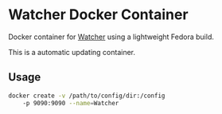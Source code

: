 # Watcher Docker Container

Docker container for [Watcher](https://github.com/nosmokingbandit/watcher) using a lightweight Fedora build.

This is a automatic updating container. 

## Usage 

```bash
docker create -v /path/to/config/dir:/config
    -p 9090:9090 --name=Watcher 
```


